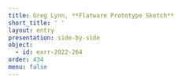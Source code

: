 ```yaml
---
title: Greg Lynn, **Flatware Prototype Sketch**
short_title: ' '
layout: entry
presentation: side-by-side
object:
  - id: exrr-2022-264
order: 434
menu: false
---
```

